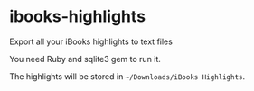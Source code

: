 # ibooks-highlights
Export all your iBooks highlights to text files

You need Ruby and sqlite3 gem to run it.

The highlights will be stored in `~/Downloads/iBooks Highlights`.
